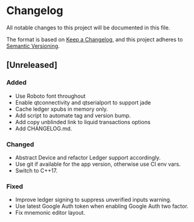 # Changelog
All notable changes to this project will be documented in this file.

The format is based on [Keep a Changelog](https://keepachangelog.com/en/1.0.0/),
and this project adheres to [Semantic Versioning](https://semver.org/spec/v2.0.0.html).

## [Unreleased]
### Added
- Use Roboto font throughout
- Enable qtconnectivity and qtserialport to support jade
- Cache ledger xpubs in memory only.
- Add script to automate tag and version bump.
- Add copy unblinded link to liquid transactions options
- Add CHANGELOG.md.

### Changed
- Abstract Device and refactor Ledger support accordingly.
- Use git if available for the app version, otherwise use CI env vars.
- Switch to C++17.

### Fixed
- Improve ledger signing to suppress unverified inputs warning.
- Use latest Google Auth token when enabling Google Auth two factor.
- Fix mnemonic editor layout.
